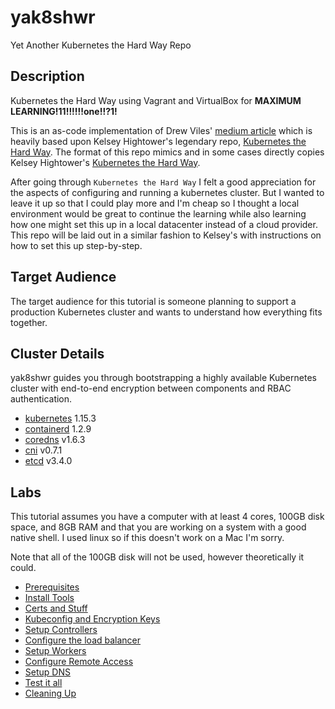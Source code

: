 # yak8shwr
Yet Another Kubernetes the Hard Way Repo

## Description

Kubernetes the Hard Way  using Vagrant and VirtualBox for **MAXIMUM LEARNING!11!!!!!!one!!?1!**

This is an as-code implementation of Drew Viles' [medium article](https://medium.com/\@DrewViles/kubernetes-the-hard-way-on-bare-metal-vms-fdb32bc4fed0") which is heavily based upon Kelsey Hightower's legendary repo, [Kubernetes the Hard Way](https://github.com/kelseyhightower/kubernetes-the-hard-way).  The format of this repo mimics and in some cases directly copies Kelsey Hightower's [Kubernetes the Hard Way](https://github.com/kelseyhightower/kubernetes-the-hard-way).

After going through `Kubernetes the Hard Way` I felt a good appreciation for the aspects of configuring and running a kubernetes cluster.  But I wanted to leave it up so that I could play more and I'm cheap so I thought a local environment would be great to continue the learning while also learning how one might set this up in a local datacenter instead of a cloud provider.  This repo will be laid out in a similar fashion to Kelsey's with instructions on how to set this up step-by-step.

## Target Audience

The target audience for this tutorial is someone planning to support a production Kubernetes cluster and wants to understand how everything fits together.

## Cluster Details

yak8shwr guides you through bootstrapping a highly available Kubernetes cluster with end-to-end encryption between components and RBAC authentication.

* [kubernetes](https://github.com/kubernetes/kubernetes) 1.15.3
* [containerd](https://github.com/containerd/containerd) 1.2.9
* [coredns](https://github.com/coredns/coredns) v1.6.3
* [cni](https://github.com/containernetworking/cni) v0.7.1
* [etcd](https://github.com/coreos/etcd) v3.4.0

## Labs

This tutorial assumes you have a computer with at least 4 cores, 100GB disk space, and 8GB RAM and that you are working on a system with a good native shell.  I used linux so if this doesn't work on a Mac I'm sorry.

Note that all of the 100GB disk will not be used, however theoretically it could.

* [Prerequisites](docs/01-create-VMs.md)
* [Install Tools](docs/02-install-tools.md)
* [Certs and Stuff](docs/03-certs-and-stuff.md)
* [Kubeconfig and Encryption Keys](docs/04-kubeconfigs.md)
* [Setup Controllers](docs/05-setup-controllers.md)
* [Configure the load balancer](docs/06-config-lb.md)
* [Setup Workers](docs/07-setup-workers.md)
* [Configure Remote Access](docs/08-configure-remote-access.md)
* [Setup DNS](docs/09-setup-dns.md)
* [Test it all](docs/10-test-it.md)
* [Cleaning Up](docs/11-cleanup.md)

